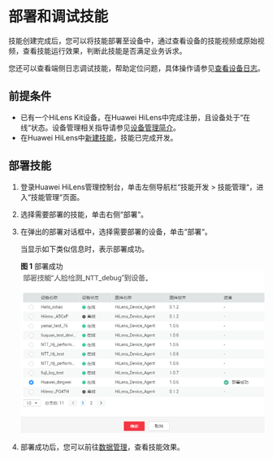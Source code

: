 # 部署和调试技能<a name="hilens_02_0031"></a>

技能创建完成后，您可以将技能部署至设备中，通过查看设备的技能视频或原始视频，查看技能运行效果，判断此技能是否满足业务诉求。

您还可以查看端侧日志调试技能，帮助定位问题，具体操作请参见[查看设备日志](查看设备日志.md)。

## 前提条件<a name="section720823184410"></a>

-   已有一个HiLens Kit设备，在Huawei HiLens中完成注册，且设备处于“在线“状态。设备管理相关指导请参见[设备管理简介](设备管理简介.md)。
-   在Huawei HiLens中[新建技能](新建技能.md)，技能已完成开发。

## 部署技能<a name="section19310935134417"></a>

1.  登录Huawei HiLens管理控制台，单击左侧导航栏“技能开发 \> 技能管理“，进入“技能管理“页面。
2.  选择需要部署的技能，单击右侧“部署“。
3.  在弹出的部署对话框中，选择需要部署的设备，单击“部署“。

    当显示如下类似信息时，表示部署成功。

    **图 1**  部署成功<a name="fig17684555178"></a>  
    ![](figures/部署成功.png "部署成功")

4.  部署成功后，您可以前往[数据管理](管理数据.md)，查看技能效果。

